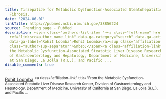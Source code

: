 ```yaml
---
title: Tirzepatide for Metabolic Dysfunction-Associated Steatohepatitis with Liver
  Fibrosis.
date: '2024-06-07'
linkTitle: https://pubmed.ncbi.nlm.nih.gov/38856224
source: Trending page - PubMed
description: <span class="authors-list-item "><a class="full-name" href="https://pubmed.ncbi.nlm.nih.gov/?term=Loomba+R&amp;cauthor_id=38856224"
  ref="linksrc=author_name_link" data-ga-category="search" data-ga-action="author_link"
  data-ga-label="Rohit Loomba">Rohit Loomba</a><sup class="affiliation-links"><span
  class="author-sup-separator">&nbsp;</span><a class="affiliation-link" title="From
  the Metabolic Dysfunction-Associated Steatotic Liver Disease Research Center, Division
  of Gastroenterology and Hepatology, Department of Medicine, University of California
  at San Diego, La Jolla (R.L.), and Pacific ...
disable_comments: true
---
```

<span class="authors-list-item "><a class="full-name" href="https://pubmed.ncbi.nlm.nih.gov/?term=Loomba+R&amp;cauthor_id=38856224" ref="linksrc=author_name_link" data-ga-category="search" data-ga-action="author_link" data-ga-label="Rohit Loomba">Rohit Loomba</a><sup class="affiliation-links"><span class="author-sup-separator">&nbsp;</span><a class="affiliation-link" title="From the Metabolic Dysfunction-Associated Steatotic Liver Disease Research Center, Division of Gastroenterology and Hepatology, Department of Medicine, University of California at San Diego, La Jolla (R.L.), and Pacific ...